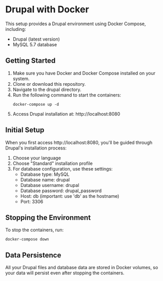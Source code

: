 # Drupal with Docker

This setup provides a Drupal environment using Docker Compose, including:
- Drupal (latest version)
- MySQL 5.7 database

## Getting Started

1. Make sure you have Docker and Docker Compose installed on your system.
2. Clone or download this repository.
3. Navigate to the drupal directory.
4. Run the following command to start the containers:
   ```
   docker-compose up -d
   ```
5. Access Drupal installation at: http://localhost:8080

## Initial Setup

When you first access http://localhost:8080, you'll be guided through Drupal's installation process:

1. Choose your language
2. Choose "Standard" installation profile
3. For database configuration, use these settings:
   - Database type: MySQL
   - Database name: drupal
   - Database username: drupal
   - Database password: drupal_password
   - Host: db (important: use 'db' as the hostname)
   - Port: 3306

## Stopping the Environment

To stop the containers, run:
```
docker-compose down
```

## Data Persistence

All your Drupal files and database data are stored in Docker volumes, so your data will persist even after stopping the containers. 